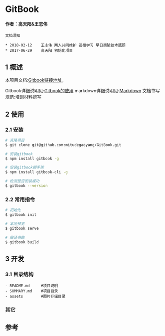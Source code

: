 # GitBook

#### 作者：高天阳&王志伟

```angular2html
文档须知

* 2018-02-12	王志伟	两人共同维护 互相学习 早日突破技术瓶颈
* 2017-06-29    高天阳	初始化项目
```

## 1 概述

本项目文档:[Gitbook链接地址](https://mitudegaoyang.gitbooks.io/mybook/content/)，

Gitbook详细说明见:[Gitbook的使用](./HaoMoBook/GitBook.md)
markdown详细说明见:[Markdown](./HaoMoBook/markdown.md)
文档书写规范:[培训材料撰写](./HaoMoBook/TrainingMaterialWriting.md)

## 2 使用

### 2.1 安装

```bash
# 克隆项目
$ git clone git@github.com:mitudegaoyang/GitBook.git

# 安装gitbook
$ npm install gitbook -g

# 安装gitbook脚手架
$ npm install gitbook-cli -g

# 检测是否安装成功
$ gitbook --version
```

### 2.2 常用指令

```bash
# 初始化
$ gitbook init

# 本地预览
$ gitbook serve

# 编译书籍
$ gitbook build
```

## 3 开发

### 3.1 目录结构

```
- README.md     #项目说明
- SUMMARY.md    #项目目录
- assets        #图片存储目录
```

### 其它



## 参考
